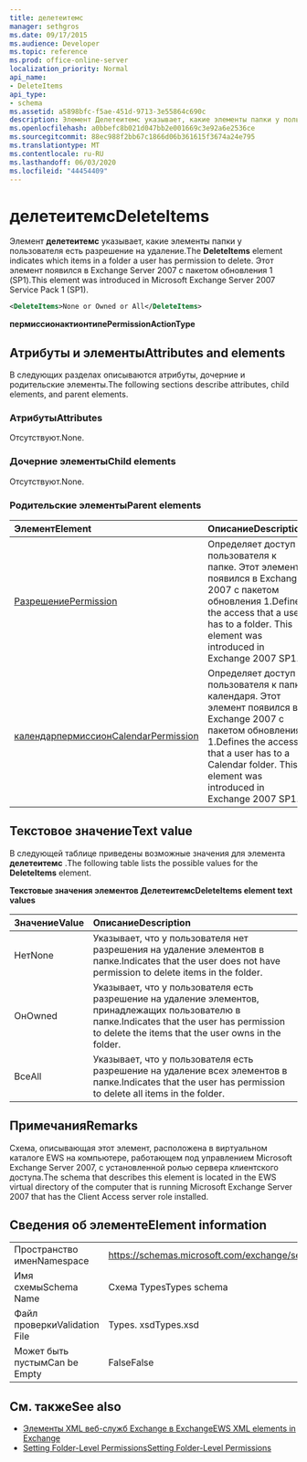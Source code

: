 ```yaml
---
title: делетеитемс
manager: sethgros
ms.date: 09/17/2015
ms.audience: Developer
ms.topic: reference
ms.prod: office-online-server
localization_priority: Normal
api_name:
- DeleteItems
api_type:
- schema
ms.assetid: a5898bfc-f5ae-451d-9713-3e55864c690c
description: Элемент Делетеитемс указывает, какие элементы папки у пользователя есть разрешение на удаление. Этот элемент появился в Exchange Server 2007 с пакетом обновления 1 (SP1).
ms.openlocfilehash: a0bbefc8b021d047bb2e001669c3e92a6e2536ce
ms.sourcegitcommit: 88ec988f2bb67c1866d06b361615f3674a24e795
ms.translationtype: MT
ms.contentlocale: ru-RU
ms.lasthandoff: 06/03/2020
ms.locfileid: "44454409"
---
```

# <a name="deleteitems"></a><span data-ttu-id="d7d64-104">делетеитемс</span><span class="sxs-lookup"><span data-stu-id="d7d64-104">DeleteItems</span></span>

<span data-ttu-id="d7d64-105">Элемент **делетеитемс** указывает, какие элементы папки у пользователя есть разрешение на удаление.</span><span class="sxs-lookup"><span data-stu-id="d7d64-105">The **DeleteItems** element indicates which items in a folder a user has permission to delete.</span></span> <span data-ttu-id="d7d64-106">Этот элемент появился в Exchange Server 2007 с пакетом обновления 1 (SP1).</span><span class="sxs-lookup"><span data-stu-id="d7d64-106">This element was introduced in Microsoft Exchange Server 2007 Service Pack 1 (SP1).</span></span> 
  
```xml
<DeleteItems>None or Owned or All</DeleteItems>
```

 <span data-ttu-id="d7d64-107">**пермиссионактионтипе**</span><span class="sxs-lookup"><span data-stu-id="d7d64-107">**PermissionActionType**</span></span>
## <a name="attributes-and-elements"></a><span data-ttu-id="d7d64-108">Атрибуты и элементы</span><span class="sxs-lookup"><span data-stu-id="d7d64-108">Attributes and elements</span></span>

<span data-ttu-id="d7d64-109">В следующих разделах описываются атрибуты, дочерние и родительские элементы.</span><span class="sxs-lookup"><span data-stu-id="d7d64-109">The following sections describe attributes, child elements, and parent elements.</span></span>
  
### <a name="attributes"></a><span data-ttu-id="d7d64-110">Атрибуты</span><span class="sxs-lookup"><span data-stu-id="d7d64-110">Attributes</span></span>

<span data-ttu-id="d7d64-111">Отсутствуют.</span><span class="sxs-lookup"><span data-stu-id="d7d64-111">None.</span></span>
  
### <a name="child-elements"></a><span data-ttu-id="d7d64-112">Дочерние элементы</span><span class="sxs-lookup"><span data-stu-id="d7d64-112">Child elements</span></span>

<span data-ttu-id="d7d64-113">Отсутствуют.</span><span class="sxs-lookup"><span data-stu-id="d7d64-113">None.</span></span>
  
### <a name="parent-elements"></a><span data-ttu-id="d7d64-114">Родительские элементы</span><span class="sxs-lookup"><span data-stu-id="d7d64-114">Parent elements</span></span>

|<span data-ttu-id="d7d64-115">**Элемент**</span><span class="sxs-lookup"><span data-stu-id="d7d64-115">**Element**</span></span>|<span data-ttu-id="d7d64-116">**Описание**</span><span class="sxs-lookup"><span data-stu-id="d7d64-116">**Description**</span></span>|
|:-----|:-----|
|[<span data-ttu-id="d7d64-117">Разрешение</span><span class="sxs-lookup"><span data-stu-id="d7d64-117">Permission</span></span>](permission.md) <br/> |<span data-ttu-id="d7d64-p103">Определяет доступ пользователя к папке. Этот элемент появился в Exchange 2007 с пакетом обновления 1.</span><span class="sxs-lookup"><span data-stu-id="d7d64-p103">Defines the access that a user has to a folder. This element was introduced in Exchange 2007 SP1.</span></span>  <br/> |
|[<span data-ttu-id="d7d64-120">календарпермиссион</span><span class="sxs-lookup"><span data-stu-id="d7d64-120">CalendarPermission</span></span>](calendarpermission.md) <br/> |<span data-ttu-id="d7d64-p104">Определяет доступ пользователя к папке календаря. Этот элемент появился в Exchange 2007 с пакетом обновления 1.</span><span class="sxs-lookup"><span data-stu-id="d7d64-p104">Defines the access that a user has to a Calendar folder. This element was introduced in Exchange 2007 SP1.</span></span>  <br/> |
   
## <a name="text-value"></a><span data-ttu-id="d7d64-123">Текстовое значение</span><span class="sxs-lookup"><span data-stu-id="d7d64-123">Text value</span></span>

<span data-ttu-id="d7d64-124">В следующей таблице приведены возможные значения для элемента **делетеитемс** .</span><span class="sxs-lookup"><span data-stu-id="d7d64-124">The following table lists the possible values for the **DeleteItems** element.</span></span> 
  
<span data-ttu-id="d7d64-125">**Текстовые значения элементов Делетеитемс**</span><span class="sxs-lookup"><span data-stu-id="d7d64-125">**DeleteItems element text values**</span></span>

|<span data-ttu-id="d7d64-126">**Значение**</span><span class="sxs-lookup"><span data-stu-id="d7d64-126">**Value**</span></span>|<span data-ttu-id="d7d64-127">**Описание**</span><span class="sxs-lookup"><span data-stu-id="d7d64-127">**Description**</span></span>|
|:-----|:-----|
|<span data-ttu-id="d7d64-128">Нет</span><span class="sxs-lookup"><span data-stu-id="d7d64-128">None</span></span>  <br/> |<span data-ttu-id="d7d64-129">Указывает, что у пользователя нет разрешения на удаление элементов в папке.</span><span class="sxs-lookup"><span data-stu-id="d7d64-129">Indicates that the user does not have permission to delete items in the folder.</span></span>  <br/> |
|<span data-ttu-id="d7d64-130">Он</span><span class="sxs-lookup"><span data-stu-id="d7d64-130">Owned</span></span>  <br/> |<span data-ttu-id="d7d64-131">Указывает, что у пользователя есть разрешение на удаление элементов, принадлежащих пользователю в папке.</span><span class="sxs-lookup"><span data-stu-id="d7d64-131">Indicates that the user has permission to delete the items that the user owns in the folder.</span></span>  <br/> |
|<span data-ttu-id="d7d64-132">Все</span><span class="sxs-lookup"><span data-stu-id="d7d64-132">All</span></span>  <br/> |<span data-ttu-id="d7d64-133">Указывает, что у пользователя есть разрешение на удаление всех элементов в папке.</span><span class="sxs-lookup"><span data-stu-id="d7d64-133">Indicates that the user has permission to delete all items in the folder.</span></span>  <br/> |
   
## <a name="remarks"></a><span data-ttu-id="d7d64-134">Примечания</span><span class="sxs-lookup"><span data-stu-id="d7d64-134">Remarks</span></span>

<span data-ttu-id="d7d64-135">Схема, описывающая этот элемент, расположена в виртуальном каталоге EWS на компьютере, работающем под управлением Microsoft Exchange Server 2007, с установленной ролью сервера клиентского доступа.</span><span class="sxs-lookup"><span data-stu-id="d7d64-135">The schema that describes this element is located in the EWS virtual directory of the computer that is running Microsoft Exchange Server 2007 that has the Client Access server role installed.</span></span>
  
## <a name="element-information"></a><span data-ttu-id="d7d64-136">Сведения об элементе</span><span class="sxs-lookup"><span data-stu-id="d7d64-136">Element information</span></span>

|||
|:-----|:-----|
|<span data-ttu-id="d7d64-137">Пространство имен</span><span class="sxs-lookup"><span data-stu-id="d7d64-137">Namespace</span></span>  <br/> |https://schemas.microsoft.com/exchange/services/2006/types  <br/> |
|<span data-ttu-id="d7d64-138">Имя схемы</span><span class="sxs-lookup"><span data-stu-id="d7d64-138">Schema Name</span></span>  <br/> |<span data-ttu-id="d7d64-139">Схема Types</span><span class="sxs-lookup"><span data-stu-id="d7d64-139">Types schema</span></span>  <br/> |
|<span data-ttu-id="d7d64-140">Файл проверки</span><span class="sxs-lookup"><span data-stu-id="d7d64-140">Validation File</span></span>  <br/> |<span data-ttu-id="d7d64-141">Types. xsd</span><span class="sxs-lookup"><span data-stu-id="d7d64-141">Types.xsd</span></span>  <br/> |
|<span data-ttu-id="d7d64-142">Может быть пустым</span><span class="sxs-lookup"><span data-stu-id="d7d64-142">Can be Empty</span></span>  <br/> |<span data-ttu-id="d7d64-143">False</span><span class="sxs-lookup"><span data-stu-id="d7d64-143">False</span></span>  <br/> |
   
## <a name="see-also"></a><span data-ttu-id="d7d64-144">См. также</span><span class="sxs-lookup"><span data-stu-id="d7d64-144">See also</span></span>

- [<span data-ttu-id="d7d64-145">Элементы XML веб-служб Exchange в Exchange</span><span class="sxs-lookup"><span data-stu-id="d7d64-145">EWS XML elements in Exchange</span></span>](ews-xml-elements-in-exchange.md)
- [<span data-ttu-id="d7d64-146">Setting Folder-Level Permissions</span><span class="sxs-lookup"><span data-stu-id="d7d64-146">Setting Folder-Level Permissions</span></span>](https://msdn.microsoft.com/library/c7530e86-5112-401c-b10a-9c054ae59f07%28Office.15%29.aspx)

